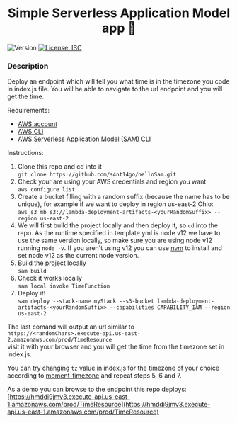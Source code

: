 <h1 align="center">Simple Serverless Application Model app 👋</h1>
<p>
  <img alt="Version" src="https://img.shields.io/badge/version-1.0.0-blue.svg?cacheSeconds=2592000" />
  <a href="#" target="_blank">
    <img alt="License: ISC" src="https://img.shields.io/badge/License-ISC-yellow.svg" />
  </a>
</p>

### Description

Deploy an endpoint which will tell you what time is in the timezone you code in index.js file. You will be able to navigate to the url endpoint and you will get the time.

Requirements:
* [AWS account](https://aws.amazon.com)
* [AWS CLI](https://aws.amazon.com/cli)
* [AWS Serverless Application Model (SAM) CLI](https://aws.amazon.com/serverless/sam)

Instructions:
1. Clone this repo and cd into it<br />
`git clone https://github.com/s4nt14go/helloSam.git`
1. Check your are using your AWS credentials and region you want<br />
`aws configure list`
1. Create a bucket filling with a random suffix (because the name has to be unique), for example if we want to deploy in region us-east-2 Ohio:<br />
`aws s3 mb s3://lambda-deployment-artifacts-<yourRandomSuffix> --region us-east-2`
1. We will first build the project locally and then deploy it, so `cd` into the repo. As the runtime specified in template.yml is node v12 we have to use the same version locally, so make sure you are using node v12 running `node -v`. If you aren't using v12 you can use [nvm](https://github.com/nvm-sh/nvm) to install and set node v12 as the current node version.
1. Build the project locally<br />
`sam build`
1. Check it works locally<br />
`sam local invoke TimeFunction`
1. Deploy it!<br />
`sam deploy --stack-name myStack --s3-bucket lambda-deployment-artifacts-<yourRandomSuffix> --capabilities CAPABILITY_IAM --region us-east-2`

The last comand will output an url similar to<br />
`https://<randomChars>.execute-api.us-east-2.amazonaws.com/prod/TimeResource`<br />
visit it with your browser and you will get the time from the timezone set in index.js.

You can try changing `tz` value in index.js for the timezone of your choice according to [moment-timezone](https://momentjs.com/timezone) and repeat steps 5, 6 and 7.


As a demo you can browse to the endpoint this repo deploys:<br />
[https://hmddi9jmv3.execute-api.us-east-1.amazonaws.com/prod/TimeResource](https://hmddi9jmv3.execute-api.us-east-1.amazonaws.com/prod/TimeResource)
